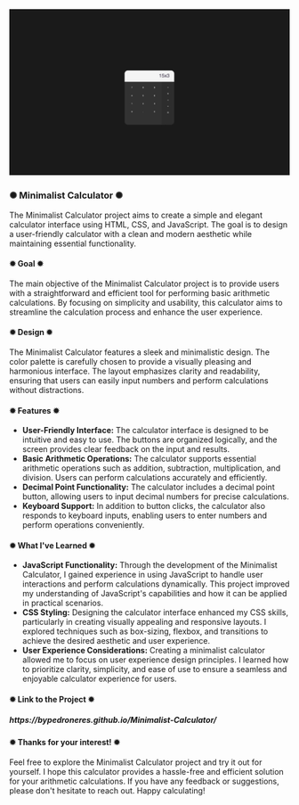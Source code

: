 <div class="image-container">
  <img class="CoverImagee" src="GITHUB PROJECT COVER.png" alt="Cover">
</div>
          
<h3>✺ Minimalist Calculator ✺</h3>

The Minimalist Calculator project aims to create a simple and elegant calculator interface using HTML, CSS, and JavaScript. The goal is to design a user-friendly calculator with a clean and modern aesthetic while maintaining essential functionality.

<h4>✹ Goal ✹</h4>

The main objective of the Minimalist Calculator project is to provide users with a straightforward and efficient tool for performing basic arithmetic calculations. By focusing on simplicity and usability, this calculator aims to streamline the calculation process and enhance the user experience.

<h4>✹ Design ✹</h4>

The Minimalist Calculator features a sleek and minimalistic design. The color palette is carefully chosen to provide a visually pleasing and harmonious interface. The layout emphasizes clarity and readability, ensuring that users can easily input numbers and perform calculations without distractions.

<h4>✹ Features ✹</h4>

* <b>User-Friendly Interface:</b> The calculator interface is designed to be intuitive and easy to use. The buttons are organized logically, and the screen provides clear feedback on the input and results.
* <b>Basic Arithmetic Operations:</b> The calculator supports essential arithmetic operations such as addition, subtraction, multiplication, and division. Users can perform calculations accurately and efficiently.
* <b>Decimal Point Functionality:</b> The calculator includes a decimal point button, allowing users to input decimal numbers for precise calculations.
* <b>Keyboard Support:</b> In addition to button clicks, the calculator also responds to keyboard inputs, enabling users to enter numbers and perform operations conveniently.

<h4>✹ What I've Learned ✹</h4>

* <b>JavaScript Functionality:</b> Through the development of the Minimalist Calculator, I gained experience in using JavaScript to handle user interactions and perform calculations dynamically. This project improved my understanding of JavaScript's capabilities and how it can be applied in practical scenarios.
* <b>CSS Styling:</b> Designing the calculator interface enhanced my CSS skills, particularly in creating visually appealing and responsive layouts. I explored techniques such as box-sizing, flexbox, and transitions to achieve the desired aesthetic and user experience.
* <b>User Experience Considerations:</b> Creating a minimalist calculator allowed me to focus on user experience design principles. I learned how to prioritize clarity, simplicity, and ease of use to ensure a seamless and enjoyable calculator experience for users.

<h4>✹ Link to the Project ✹</h4>

<h5>https://bypedroneres.github.io/Minimalist-Calculator/</h5>

<h4>✹ Thanks for your interest! ✹</h4>

Feel free to explore the Minimalist Calculator project and try it out for yourself. I hope this calculator provides a hassle-free and efficient solution for your arithmetic calculations. If you have any feedback or suggestions, please don't hesitate to reach out. Happy calculating!
